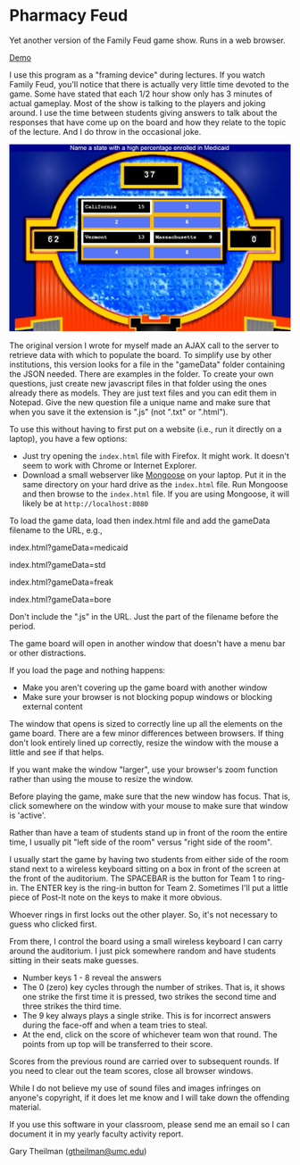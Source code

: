 # Pharmacy Feud #

Yet another version of the Family Feud game show.   Runs in a web browser.

[Demo](https://pharmd.umc.edu/pharmacyfeud/index.html?gameData=medicaid)

I use this program as a "framing device" during lectures. If you watch Family Feud, you'll notice that there is actually
very little time devoted to the game. Some have stated that each 1/2 hour show only has 3 minutes of actual gameplay.
Most of the show is talking to the players and joking around.   I use the time between students giving answers to talk
about the responses that have come up on the board and how they relate to the topic of the lecture.  And I do throw in
the occasional joke.


![GameBoard](https://raw.githubusercontent.com/gtheilman/PharmacyFeud/master/media/pharmacyfeud.JPG)


The original version I wrote for myself made an AJAX call to the server to retrieve data with which to populate the board. To simplify use by other institutions, this version looks for a file in the "gameData" folder containing the JSON needed. There are examples in the folder. To create your own questions, just create new javascript files in that folder using the ones already there as models. They are just text files and you can edit them in Notepad. Give the new question file a unique name and make sure that when you save it the extension is ".js" (not ".txt" or ".html"). 

To use this without having to first put on a website (i.e., run it directly on a laptop), you have a few options:
*  Just try opening the <code>index.html</code> file with Firefox.  It might work.   It doesn't seem to work with Chrome or Internet Explorer.
*  Download a small webserver like [Mongoose](https://www.cesanta.com/mongoose) on your laptop.   Put it in the same directory on your hard drive as the <code>index.html</code> file.   Run Mongoose and then browse to the <code>index.html</code> file.  If you are using Mongoose, it will likely be at <code>http://localhost:8080</code>

To load the game data, load then index.html file and add the gameData filename to the URL, e.g.,

index.html?gameData=medicaid 

index.html?gameData=std 

index.html?gameData=freak 

index.html?gameData=bore 

Don't include the ".js" in the URL.  Just the part of the filename before the period.

The game board will open in another window that doesn't have a menu bar or other distractions. 

If you load the page and nothing happens:

* Make you aren't covering up the game board with another window
* Make sure your browser is not blocking popup windows or blocking external content

The window that opens is sized to correctly line up all the elements on the game board.   There are a few minor
differences between browsers.  If thing don't look entirely lined up correctly, resize the window with the mouse a
little and see if that helps.


If you want make the window "larger", use your browser's zoom function rather than using the mouse to resize the window.


Before playing the game, make sure that the new window has focus. That is, click somewhere on the window with your mouse to make sure that window is 'active'. 


Rather than have a team of students stand up in front of the room the entire time, I usually pit "left side of the room" versus "right side of the room". 


I usually start the game by having two students from either side of the room stand next to a wireless keyboard sitting on a box in front of the screen at the front of the auditorium. The SPACEBAR is the button for Team 1 to ring-in. The ENTER key is the ring-in button for Team 2. Sometimes I'll put a little piece of Post-It note on the keys to make it more obvious.


Whoever rings in first locks out the other player. So, it's not necessary to guess who clicked first.


From there, I control the board using a small wireless keyboard I can carry around the auditorium. I just pick somewhere random and have students sitting in their seats make guesses.

* Number keys 1 - 8 reveal the answers
* The 0 (zero) key cycles through the number of strikes. That is, it shows one strike the first time it is pressed, two strikes the second time and three strikes the third time. 
* The 9 key always plays a single strike. This is for incorrect answers during the face-off and when a team tries to steal. 
* At the end, click on the score of whichever team won that round. The points from up top will be transferred to their score. 


Scores from the previous round are carried over to subsequent rounds. If you need to clear out the team scores, close all browser windows.


While I do not believe my use of sound files and images infringes on anyone's copyright, if it does let me know and I will take down the offending material.

If you use this software in your classroom, please send me an email so I can document it in my yearly faculty activity report.


Gary Theilman (gtheilman@umc.edu)
